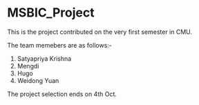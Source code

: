 # MSBIC_Project
This is the project contributed on the very first semester in CMU.

The team memebers are as follows:-
1. Satyapriya Krishna
2. Mengdi 
3. Hugo 
4. Weidong Yuan

The project selection ends on 4th Oct.
